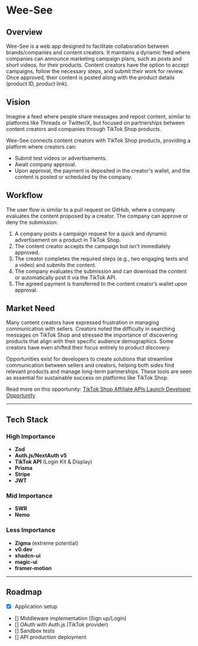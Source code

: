 # Wee-See

## Overview

Wee-See is a web app designed to facilitate collaboration between brands/companies and content creators. It maintains a dynamic feed where companies can announce marketing campaign plans, such as posts and short videos, for their products. Content creators have the option to accept campaigns, follow the necessary steps, and submit their work for review. Once approved, their content is posted along with the product details (product ID, product link).

## Vision

Imagine a feed where people share messages and repost content, similar to platforms like Threads or Twitter/X, but focused on partnerships between content creators and companies through TikTok Shop products.

Wee-See connects content creators with TikTok Shop products, providing a platform where creators can:

- Submit test videos or advertisements.
- Await company approval.
- Upon approval, the payment is deposited in the creator's wallet, and the content is posted or scheduled by the company.

## Workflow

The user flow is similar to a pull request on GitHub, where a company evaluates the content proposed by a creator. The company can approve or deny the submission:

1. A company posts a campaign request for a quick and dynamic advertisement on a product in TikTok Shop.
2. The content creator accepts the campaign but isn't immediately approved.
3. The creator completes the required steps (e.g., two engaging texts and a video) and submits the content.
4. The company evaluates the submission and can download the content or automatically post it via the TikTok API.
5. The agreed payment is transferred to the content creator’s wallet upon approval.

## Market Need

Many content creators have expressed frustration in managing communication with sellers. Creators noted the difficulty in searching messages on TikTok Shop and stressed the importance of discovering products that align with their specific audience demographics. Some creators have even shifted their focus entirely to product discovery.

Opportunities exist for developers to create solutions that streamline communication between sellers and creators, helping both sides find relevant products and manage long-term partnerships. These tools are seen as essential for sustainable success on platforms like TikTok Shop.

Read more on this opportunity: [TikTok Shop Affiliate APIs Launch Developer Opportunity](https://developers.tiktok.com/blog/2024-tiktok-shop-affiliate-apis-launch-developer-opportunity)

---

## Tech Stack

### High Importance
- **Zod**
- **Auth.js/NextAuth v5**
- **TikTok API** (Login Kit & Display)
- **Prisma**
- **Stripe**
- **JWT**

### Mid Importance
- **SWR**
- **Nemo**

### Less Importance
- **Zigma** (extreme potential)
- **v0.dev**
- **shadcn-ui**
- **magic-ui**
- **framer-motion**

---

## Roadmap

- [x] Application setup
- [] Middleware implementation (Sign up/Login)
- [] OAuth with Auth.js (TikTok provider)
- [] Sandbox tests
- [] API production deployment
